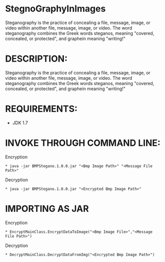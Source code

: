 # StegnoGraphyInImages
Steganography is the practice of concealing a file, message, image, or video within another file, message, image, or video. The word steganography combines the Greek words steganos, meaning "covered, concealed, or protected", and graphein meaning "writing!"


# DESCRIPTION:

Steganography is the practice of concealing a file, message, image, or video within another file, message, image, or video. The word steganography combines the Greek words steganos, meaning "covered, concealed, or protected", and graphein meaning "writing!"


# REQUIREMENTS:

* JDK 1.7 

# INVOKE THROUGH COMMAND LINE:

Encryption
 
	* java -jar BMPStegano.1.0.0.jar "<Bmp Image Path>" "<Message File Path>"
	
Decryption

	* java -jar BMPStegano.1.0.0.jar "<Encrypted Bmp Image Path>"
	
# IMPORTING AS JAR	

Encryption
 
	* EncryptMainClass.EncryptDataToImage("<Bmp Image File>","<Message File Path>")
	
Decryption

	* DecryptMainClass.DecryptDataFromImg("<Encrypted Bmp Image Path>")


